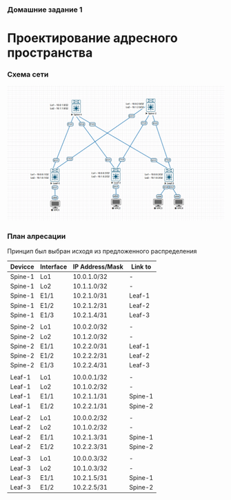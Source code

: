 ### Домашние задание 1
# Проектирование адресного пространства

### Схема сети

![схема.png](схема.png)


### План алресации
Принцип был выбран исходя из предложенного распределения

|Devicce|Interface|IP Address/Mask|Link to|
|---|---|---|---|
Spine-1|Lo1|10.0.1.0/32|-
Spine-1|Lo2|10.1.1.0/32|-
Spine-1|E1/1|10.2.1.0/31|Leaf-1
Spine-1|E1/2|10.2.1.2/31|Leaf-2
Spine-1|E1/3|10.2.1.4/31|Leaf-3
 | | | 
Spine-2|Lo1|10.0.2.0/32|-
Spine-2|Lo2|10.1.2.0/32|-
Spine-2|E1/1|10.2.2.0/31|Leaf-1
Spine-2|E1/2|10.2.2.2/31|Leaf-2
Spine-2|E1/3|10.2.2.4/31|Leaf-3
 | | | 
Leaf-1|Lo1|10.0.0.1/32|-
Leaf-1|Lo2|10.1.0.2/32|-
Leaf-1|E1/1|10.2.1.1/31|Spine-1
Leaf-1|E1/2|10.2.2.1/31|Spine-2
 | | | 
Leaf-2|Lo1|10.0.0.2/32|-
Leaf-2|Lo2|10.1.0.2/32|-
Leaf-2|E1/1|10.2.1.3/31|Spine-1
Leaf-2|E1/2|10.2.2.3/31|Spine-2
 | | | 
Leaf-3|Lo1|10.0.0.3/32|-
Leaf-3|Lo2|10.1.0.3/32|-
Leaf-3|E1/1|10.2.1.5/31|Spine-1
Leaf-3|E1/2|10.2.2.5/31|Spine-2
